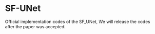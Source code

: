 # SF-UNet
Official implementation codes of the SF_UNet, We will release the codes after the paper was accepted.
